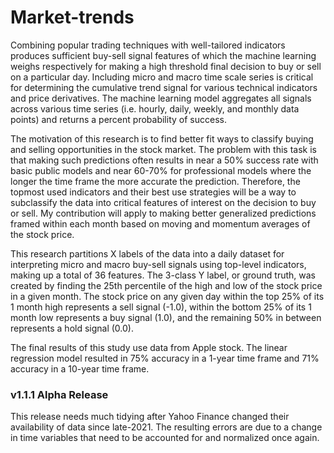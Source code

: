 # Market-trends
Combining popular trading techniques with well-tailored indicators produces sufficient buy-sell signal features of which the machine learning weighs respectively for making a high threshold final decision to buy or sell on a particular day. Including micro and macro time scale series is critical for determining the cumulative trend signal for various technical indicators and price derivatives. The machine learning model aggregates all signals across various time series (i.e. hourly, daily, weekly, and monthly data points) and returns a percent probability of success.

The motivation of this research is to find better fit ways to classify buying and selling opportunities in the stock market. The problem with this task is that making such predictions often results in near a 50% success rate with basic public models and near 60-70% for professional models where the longer the time frame the more accurate the prediction. Therefore, the topmost used indicators and their best use strategies will be a way to subclassify the data into critical features of interest on the decision to buy or sell. My contribution will apply to making better generalized predictions framed within each month based on moving and momentum averages of the stock price. 

This research partitions X labels of the data into a daily dataset for interpreting micro and macro buy-sell signals using top-level indicators, making up a total of 36 features. The 3-class Y label, or ground truth, was created by finding the 25th percentile of the high and low of the stock price in a given month. The stock price on any given day within the top 25% of its 1 month high represents a sell signal (-1.0), within the bottom 25% of its 1 month low represents a buy signal (1.0), and the remaining 50% in between represents a hold signal (0.0). 

The final results of this study use data from Apple stock. The linear regression model resulted in 75% accuracy in a 1-year time frame and 71% accuracy in a 10-year time frame.

### v1.1.1 Alpha Release
This release needs much tidying after Yahoo Finance changed their availability of data since late-2021.
The resulting errors are due to a change in time variables that need to be accounted for and normalized once again.
